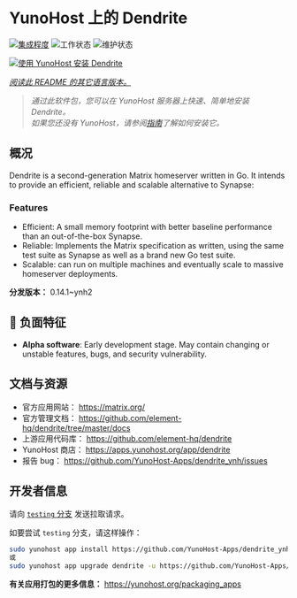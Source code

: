 <!--
注意：此 README 由 <https://github.com/YunoHost/apps/tree/master/tools/readme_generator> 自动生成
请勿手动编辑。
-->

# YunoHost 上的 Dendrite

[![集成程度](https://apps.yunohost.org/badge/integration/dendrite)](https://ci-apps.yunohost.org/ci/apps/dendrite/)
![工作状态](https://apps.yunohost.org/badge/state/dendrite)
![维护状态](https://apps.yunohost.org/badge/maintained/dendrite)

[![使用 YunoHost 安装 Dendrite](https://install-app.yunohost.org/install-with-yunohost.svg)](https://install-app.yunohost.org/?app=dendrite)

*[阅读此 README 的其它语言版本。](./ALL_README.md)*

> *通过此软件包，您可以在 YunoHost 服务器上快速、简单地安装 Dendrite。*  
> *如果您还没有 YunoHost，请参阅[指南](https://yunohost.org/install)了解如何安装它。*

## 概况

Dendrite is a second-generation Matrix homeserver written in Go. It intends to provide an efficient, reliable and scalable alternative to Synapse:

### Features

- Efficient: A small memory footprint with better baseline performance than an out-of-the-box Synapse.
- Reliable: Implements the Matrix specification as written, using the same test suite as Synapse as well as a brand new Go test suite.
- Scalable: can run on multiple machines and eventually scale to massive homeserver deployments.


**分发版本：** 0.14.1~ynh2
## :red_circle: 负面特征

- **Alpha software**: Early development stage. May contain changing or unstable features, bugs, and security vulnerability.

## 文档与资源

- 官方应用网站： <https://matrix.org/>
- 官方管理文档： <https://github.com/element-hq/dendrite/tree/master/docs>
- 上游应用代码库： <https://github.com/element-hq/dendrite>
- YunoHost 商店： <https://apps.yunohost.org/app/dendrite>
- 报告 bug： <https://github.com/YunoHost-Apps/dendrite_ynh/issues>

## 开发者信息

请向 [`testing` 分支](https://github.com/YunoHost-Apps/dendrite_ynh/tree/testing) 发送拉取请求。

如要尝试 `testing` 分支，请这样操作：

```bash
sudo yunohost app install https://github.com/YunoHost-Apps/dendrite_ynh/tree/testing --debug
或
sudo yunohost app upgrade dendrite -u https://github.com/YunoHost-Apps/dendrite_ynh/tree/testing --debug
```

**有关应用打包的更多信息：** <https://yunohost.org/packaging_apps>
